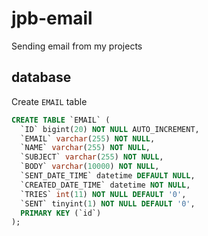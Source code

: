 # jpb-email
Sending email from my projects

## database ##

Create `EMAIL` table

```sql
CREATE TABLE `EMAIL` (
  `ID` bigint(20) NOT NULL AUTO_INCREMENT,
  `EMAIL` varchar(255) NOT NULL,
  `NAME` varchar(255) NOT NULL,
  `SUBJECT` varchar(255) NOT NULL,
  `BODY` varchar(10000) NOT NULL,
  `SENT_DATE_TIME` datetime DEFAULT NULL,
  `CREATED_DATE_TIME` datetime NOT NULL,
  `TRIES` int(11) NOT NULL DEFAULT '0',
  `SENT` tinyint(1) NOT NULL DEFAULT '0',
  PRIMARY KEY (`id`)
);
```
